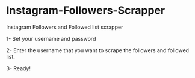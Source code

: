 # Instagram-Followers-Scrapper
Instagram Followers and Followed list scrapper

1- Set your username and password


2- Enter the username that you want to scrape the followers and followed list.


3- Ready!
